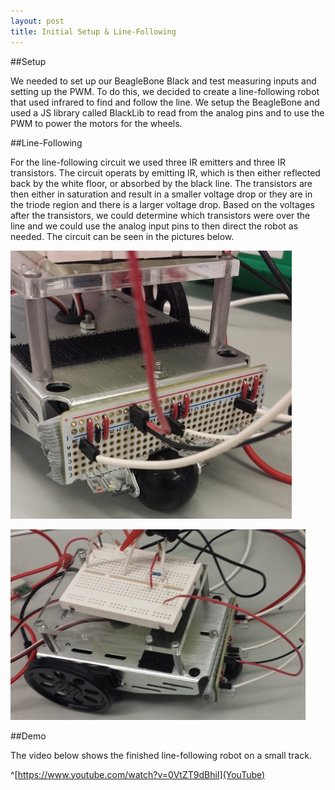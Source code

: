 ```yaml
---
layout: post
title: Initial Setup & Line-Following
---
```


##Setup

We needed to set up our BeagleBone Black and test measuring inputs and setting up the PWM. To do this, we decided to create a line-following robot that used infrared to find and follow the line. We setup the BeagleBone and used a JS library called BlackLib to read from the analog pins and to use the PWM to power the motors for the wheels.  

##Line-Following

For the line-following circuit we used three IR emitters and three IR transistors. The circuit operats by emitting IR, which is then either reflected back by the white floor, or absorbed by the black line. The transistors are then either in saturation and result in a smaller voltage drop or they are in the triode region and there is a larger voltage drop. Based on the voltages after the transistors, we could determine which transistors were over the line and we could use the analog input pins to then direct the robot as needed. The circuit can be seen in the pictures below. 

![PIC1][]

[PIC1]: https://github.com/moward/project-winwood/blob/gh-pages/images/Line-follower-pic-1.jpg?raw=true "Front view of Line-Follower"

![PIC2][]

[PIC2]: https://github.com/moward/project-winwood/blob/gh-pages/images/Line-follower-pic-2.jpg?raw=true

##Demo

The video below shows the finished line-following robot on a small track.

^[https://www.youtube.com/watch?v=0VtZT9dBhiI](YouTube)

[VIDEO]: https://www.youtube.com/watch?v=0VtZT9dBhiI